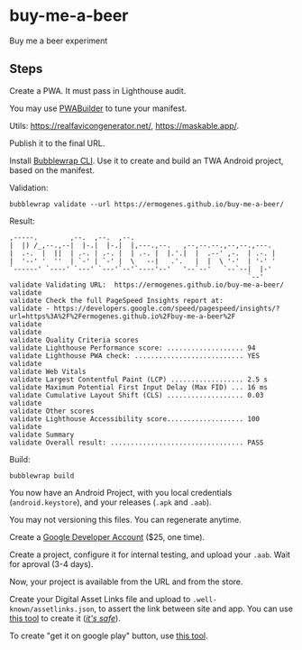 # buy-me-a-beer
Buy me a beer experiment

## Steps

Create a PWA. It must pass in Lighthouse audit.

You may use [PWABuilder](https://www.pwabuilder.com/) to tune your manifest.

Utils: https://realfavicongenerator.net/, https://maskable.app/.

Publish it to the final URL.

Install [Bubblewrap CLI](https://github.com/GoogleChromeLabs/bubblewrap/tree/main/packages/cli). Use it to create and build an TWA Android project, based on the manifest.

Validation: 
```
bubblewrap validate --url https://ermogenes.github.io/buy-me-a-beer/
```

Result:
```
,-----.        ,--.  ,--.  ,--.
|  |) /_,--.,--|  |-.|  |-.|  |,---.,--.   ,--,--.--.,--,--.,---.
|  .-.  |  ||  | .-. | .-. |  | .-. |  |.'.|  |  .--' ,-.  | .-. |
|  '--' '  ''  | `-' | `-' |  \   --|   .'.   |  |  \ '-'  | '-' '
`------' `----' `---' `---'`--'`----'--'   '--`--'   `--`--|  |-'
                                                           `--'
validate Validating URL:  https://ermogenes.github.io/buy-me-a-beer/
validate
validate Check the full PageSpeed Insights report at:
validate - https://developers.google.com/speed/pagespeed/insights/?url=https%3A%2F%2Fermogenes.github.io%2Fbuy-me-a-beer%2F
validate
validate
validate Quality Criteria scores
validate Lighthouse Performance score: ................... 94
validate Lighthouse PWA check: ........................... YES
validate
validate Web Vitals
validate Largest Contentful Paint (LCP) .................. 2.5 s
validate Maximum Potential First Input Delay (Max FID) ... 16 ms
validate Cumulative Layout Shift (CLS) ................... 0.03
validate
validate Other scores
validate Lighthouse Accessibility score................... 100
validate
validate Summary
validate Overall result: ................................. PASS
```

Build:

```
bubblewrap build
```

You now have an Android Project, with you local credentials (`android.keystore`), and your releases (`.apk` and `.aab`).

You may not versioning this files. You can regenerate anytime.

Create a [Google Developer Account](https://play.google.com/intl/pt-BR/console/about/) ($25, one time).

Create a project, configure it for internal testing, and upload your `.aab`. Wait for aproval (3-4 days).

Now, your project is available from the URL and from the store.

Create your Digital Asset Links file and upload to `.well-known/assetlinks.json`, to assert the link between site and app. You can use [this tool](https://play.google.com/store/apps/details?id=dev.conn.assetlinkstool) to create it ([_it's safe_](https://web.dev/using-a-pwa-in-your-android-app/)).

To create "get it on google play" button, use [this tool](https://play.google.com/intl/en_us/badges/).